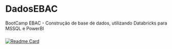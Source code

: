 # DadosEBAC
BootCamp EBAC - Construção de base de dados, utilizando Databricks para MSSQL e PowerBI

###
[![Readme Card](https://github-readme-stats.vercel.app/api/pin/?username=nataliacolive&repo=github-readme-stats)](https://github.com/nataliacolive/github-readme-stats)
